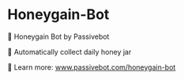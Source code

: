 # Honeygain-Bot
🐍 Honeygain Bot by Passivebot

🍯 Automatically collect daily honey jar

📖 Learn more: www.passivebot.com/honeygain-bot




